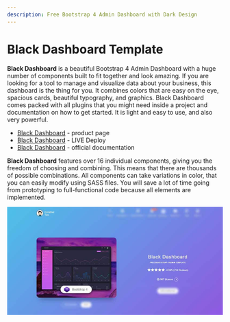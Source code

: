 ```yaml
---
description: Free Bootstrap 4 Admin Dashboard with Dark Design
---
```


# Black Dashboard Template

**Black Dashboard** is a beautiful Bootstrap 4 Admin Dashboard with a huge number of components built to fit together and look amazing. If you are looking for a tool to manage and visualize data about your business, this dashboard is the thing for you. It combines colors that are easy on the eye, spacious cards, beautiful typography, and graphics. Black Dashboard comes packed with all plugins that you might need inside a project and documentation on how to get started. It is light and easy to use, and also very powerful.

* [Black Dashboard](https://www.creative-tim.com/product/black-dashboard?AFFILIATE=128200) - product page
* [Black Dashboard](https://bit.ly/33cmpRA) - LIVE Deploy
* [Black Dashboard](https://bit.ly/3tj1fMc) - official documentation

**Black Dashboard** features over 16 individual components, giving you the freedom of choosing and combining. This means that there are thousands of possible combinations. All components can take variations in color, that you can easily modify using SASS files. You will save a lot of time going from prototyping to full-functional code because all elements are implemented.

![Bootstrap Template - Black Dashboard](../../.gitbook/assets/docs-cover-black-dashboard.jpg)



